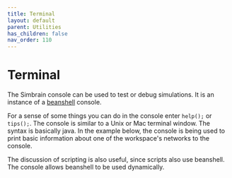 ```yaml
---
title: Terminal
layout: default
parent: Utilities
has_children: false
nav_order: 110
---
```


# Terminal

The Simbrain console can be used to test or debug simulations. It is an instance of a [beanshell](https://github.com/beanshell/beanshell) console.

For a sense of some things you can do in the console enter `help();` or `tips();`. The console is similar to a Unix or Mac terminal window. The syntax is basically java. In the example below, the console is being used to print basic information about one of the workspace's networks to the console.

The discussion of scripting is also useful, since scripts also use beanshell. The console allows beanshell to be used dynamically.